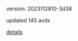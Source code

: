 version: 2023112810-3d38

updated 145 avds

[details](https://github.com/0x74f917491bfa7ebfa379/ali_avd_db/blob/master/change_log/2023/11/28/10/3d38.txt)